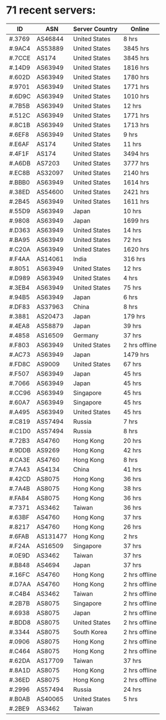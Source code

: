 # 71 recent servers:

| ID | ASN | Server Country | Online |
| ------ | ------ | ------ | ------ |
| #.3769 | AS46844 | United States | 8 hrs |
| #.9AC4 | AS53889 | United States | 3845 hrs |
| #.7CCE | AS174 | United States | 3845 hrs |
| #.14D9 | AS63949 | United States | 1816 hrs |
| #.602D | AS63949 | United States | 1780 hrs |
| #.9701 | AS63949 | United States | 1771 hrs |
| #.6D9C | AS63949 | United States | 1010 hrs |
| #.7B5B | AS63949 | United States | 12 hrs |
| #.512C | AS63949 | United States | 1771 hrs |
| #.8C1B | AS63949 | United States | 1713 hrs |
| #.6EF8 | AS63949 | United States | 9 hrs |
| #.E6AF | AS174 | United States | 11 hrs |
| #.4F1F | AS174 | United States | 3494 hrs |
| #.A6DB | AS7203 | United States | 3777 hrs |
| #.EC8B | AS32097 | United States | 2140 hrs |
| #.BBB0 | AS63949 | United States | 1614 hrs |
| #.38ED | AS54600 | United States | 2421 hrs |
| #.2B45 | AS63949 | United States | 1611 hrs |
| #.55D9 | AS63949 | Japan | 10 hrs |
| #.9808 | AS63949 | Japan | 1699 hrs |
| #.D363 | AS63949 | United States | 14 hrs |
| #.BA95 | AS63949 | United States | 72 hrs |
| #.C20A | AS63949 | United States | 1620 hrs |
| #.F4AA | AS14061 | India | 316 hrs |
| #.8051 | AS63949 | United States | 12 hrs |
| #.D989 | AS63949 | United States | 4 hrs |
| #.3EB4 | AS63949 | United States | 75 hrs |
| #.94B5 | AS63949 | Japan | 6 hrs |
| #.DF83 | AS37963 | China | 8 hrs |
| #.3881 | AS20473 | Japan | 179 hrs |
| #.4EA8 | AS58879 | Japan | 39 hrs |
| #.4858 | AS16509 | Germany | 37 hrs |
| #.F803 | AS63949 | United States | 2 hrs offline |
| #.AC73 | AS63949 | Japan | 1479 hrs |
| #.FD8C | AS9009 | United States | 67 hrs |
| #.F507 | AS63949 | Japan | 45 hrs |
| #.7066 | AS63949 | Japan | 45 hrs |
| #.CC96 | AS63949 | Singapore | 45 hrs |
| #.60A7 | AS63949 | Singapore | 45 hrs |
| #.A495 | AS63949 | United States | 45 hrs |
| #.C819 | AS57494 | Russia | 7 hrs |
| #.C1D0 | AS57494 | Russia | 8 hrs |
| #.72B3 | AS4760 | Hong Kong | 20 hrs |
| #.9DDB | AS9269 | Hong Kong | 42 hrs |
| #.CA3E | AS4760 | Hong Kong | 8 hrs |
| #.7A43 | AS4134 | China | 41 hrs |
| #.42CD | AS8075 | Hong Kong | 36 hrs |
| #.7A4B | AS8075 | Hong Kong | 38 hrs |
| #.FA84 | AS8075 | Hong Kong | 36 hrs |
| #.7371 | AS3462 | Taiwan | 36 hrs |
| #.63BF | AS4760 | Hong Kong | 37 hrs |
| #.8217 | AS4760 | Hong Kong | 26 hrs |
| #.6FAB | AS131477 | Hong Kong | 2 hrs |
| #.F24A | AS16509 | Singapore | 37 hrs |
| #.0E9D | AS3462 | Taiwan | 37 hrs |
| #.B848 | AS4694 | Japan | 37 hrs |
| #.16FC | AS4760 | Hong Kong | 2 hrs offline |
| #.D7AA | AS4760 | Hong Kong | 2 hrs offline |
| #.C4B4 | AS3462 | Taiwan | 2 hrs offline |
| #.2B7B | AS8075 | Singapore | 2 hrs offline |
| #.6938 | AS8075 | Japan | 2 hrs offline |
| #.BDD8 | AS8075 | United States | 2 hrs offline |
| #.3344 | AS8075 | South Korea | 2 hrs offline |
| #.0906 | AS8075 | Hong Kong | 2 hrs offline |
| #.C464 | AS8075 | Hong Kong | 2 hrs offline |
| #.62DA | AS17709 | Taiwan | 37 hrs |
| #.8A1D | AS8075 | Hong Kong | 2 hrs offline |
| #.36ED | AS8075 | Hong Kong | 2 hrs offline |
| #.2996 | AS57494 | Russia | 24 hrs |
| #.B0AB | AS40065 | United States | 5 hrs |
| #.2BE9 | AS3462 | Taiwan | |

